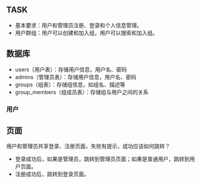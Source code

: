 ## TASK

- 基本要求：用户和管理员注册、登录和个人信息管理。
- 用户群组：用户可以创建和加入组，用户可以搜索和加入组。

## 数据库

- users（用户表）：存储用户信息，用户名、密码
- admins（管理员表）：存储用户信息，用户名、密码
- groups（组表）：存储组信息，如组名、描述等
- group_members（组成员表）：存储组与用户之间的关系



### 用户

## 页面

用户和管理员共享登录、注册页面，失败有提示，成功应该如何跳转？

- 登录成功后，如果是管理员，跳转到管理员页面；如果是普通用户，跳转到用户页面。
- 注册成功后，跳转到登录页面。

